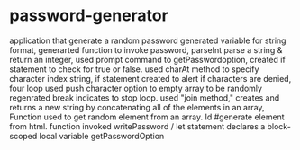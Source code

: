 # password-generator
application that generate a random password
generated variable for string format, generarted function to invoke password, parseInt parse a string & return an integer, used prompt command to getPasswordoption, created if statement to check for true or false.
used charAt method to specify character index string, if statement created to alert if characters are denied, four loop used push character option to empty array to be randomly regenrated break indicates to stop loop.
used "join method," creates and returns a new string by concatenating all of the elements in an array, Function used to get random element from an array.
Id #generate element from html. function invoked writePassword / let statement declares a block-scoped local variable getPasswordOption
